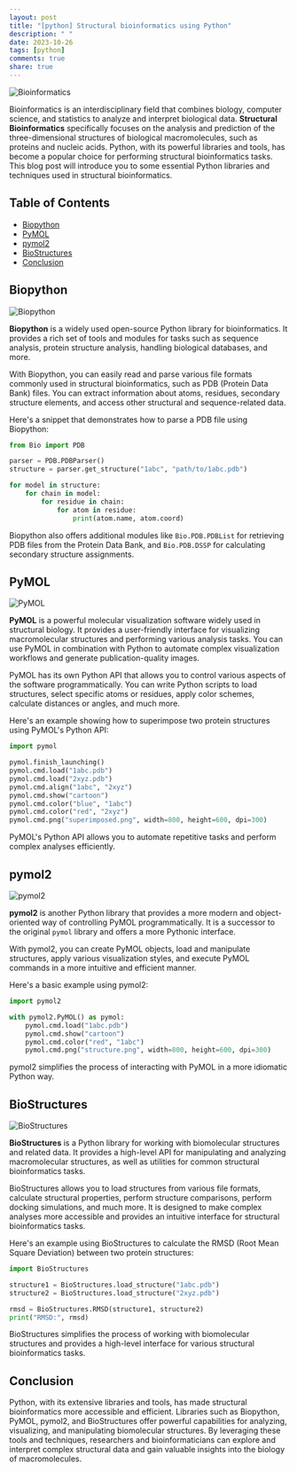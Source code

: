 ```yaml
---
layout: post
title: "[python] Structural bioinformatics using Python"
description: " "
date: 2023-10-26
tags: [python]
comments: true
share: true
---
```


![Bioinformatics](https://www.morressier.com/system/article_cover/pages/000/051/734/original/open-uri20210825-1-2czq7u0)

Bioinformatics is an interdisciplinary field that combines biology, computer science, and statistics to analyze and interpret biological data. **Structural Bioinformatics** specifically focuses on the analysis and prediction of the three-dimensional structures of biological macromolecules, such as proteins and nucleic acids. Python, with its powerful libraries and tools, has become a popular choice for performing structural bioinformatics tasks. This blog post will introduce you to some essential Python libraries and techniques used in structural bioinformatics.

## Table of Contents
- [Biopython](#biopython)
- [PyMOL](#pymol)
- [pymol2](#pymol2)
- [BioStructures](#biostructures)
- [Conclusion](#conclusion)

## Biopython 

![Biopython](https://biopython.org/assets/images/mp_logo.png)

**Biopython** is a widely used open-source Python library for bioinformatics. It provides a rich set of tools and modules for tasks such as sequence analysis, protein structure analysis, handling biological databases, and more. 

With Biopython, you can easily read and parse various file formats commonly used in structural bioinformatics, such as PDB (Protein Data Bank) files. You can extract information about atoms, residues, secondary structure elements, and access other structural and sequence-related data.

Here's a snippet that demonstrates how to parse a PDB file using Biopython:

```python
from Bio import PDB

parser = PDB.PDBParser()
structure = parser.get_structure("1abc", "path/to/1abc.pdb")

for model in structure:
    for chain in model:
        for residue in chain:
            for atom in residue:
                print(atom.name, atom.coord)
```

Biopython also offers additional modules like `Bio.PDB.PDBList` for retrieving PDB files from the Protein Data Bank, and `Bio.PDB.DSSP` for calculating secondary structure assignments.

## PyMOL 

![PyMOL](https://pymol.org/d/media/logos/-/pymol-logo-200.png)

**PyMOL** is a powerful molecular visualization software widely used in structural biology. It provides a user-friendly interface for visualizing macromolecular structures and performing various analysis tasks. You can use PyMOL in combination with Python to automate complex visualization workflows and generate publication-quality images.

PyMOL has its own Python API that allows you to control various aspects of the software programmatically. You can write Python scripts to load structures, select specific atoms or residues, apply color schemes, calculate distances or angles, and much more.

Here's an example showing how to superimpose two protein structures using PyMOL's Python API:

```python
import pymol

pymol.finish_launching()
pymol.cmd.load("1abc.pdb")
pymol.cmd.load("2xyz.pdb")
pymol.cmd.align("1abc", "2xyz")
pymol.cmd.show("cartoon")
pymol.cmd.color("blue", "1abc")
pymol.cmd.color("red", "2xyz")
pymol.cmd.png("superimposed.png", width=800, height=600, dpi=300)
```

PyMOL's Python API allows you to automate repetitive tasks and perform complex analyses efficiently.

## pymol2

![pymol2](https://raw.githubusercontent.com/schrodinger/pymol-open-source/trunk/layer/logo/pymol-logo.png)

**pymol2** is another Python library that provides a more modern and object-oriented way of controlling PyMOL programmatically. It is a successor to the original `pymol` library and offers a more Pythonic interface.

With pymol2, you can create PyMOL objects, load and manipulate structures, apply various visualization styles, and execute PyMOL commands in a more intuitive and efficient manner.

Here's a basic example using pymol2:

```python
import pymol2

with pymol2.PyMOL() as pymol:
    pymol.cmd.load("1abc.pdb")
    pymol.cmd.show("cartoon")
    pymol.cmd.color("red", "1abc")
    pymol.cmd.png("structure.png", width=800, height=600, dpi=300)
```

pymol2 simplifies the process of interacting with PyMOL in a more idiomatic Python way.

## BioStructures

![BioStructures](https://biostruct.github.io/biostruct/assets/logo.png)

**BioStructures** is a Python library for working with biomolecular structures and related data. It provides a high-level API for manipulating and analyzing macromolecular structures, as well as utilities for common structural bioinformatics tasks.

BioStructures allows you to load structures from various file formats, calculate structural properties, perform structure comparisons, perform docking simulations, and much more. It is designed to make complex analyses more accessible and provides an intuitive interface for structural bioinformatics tasks.

Here's an example using BioStructures to calculate the RMSD (Root Mean Square Deviation) between two protein structures:

```python
import BioStructures

structure1 = BioStructures.load_structure("1abc.pdb")
structure2 = BioStructures.load_structure("2xyz.pdb")

rmsd = BioStructures.RMSD(structure1, structure2)
print("RMSD:", rmsd)
```

BioStructures simplifies the process of working with biomolecular structures and provides a high-level interface for various structural bioinformatics tasks.

## Conclusion

Python, with its extensive libraries and tools, has made structural bioinformatics more accessible and efficient. Libraries such as Biopython, PyMOL, pymol2, and BioStructures offer powerful capabilities for analyzing, visualizing, and manipulating biomolecular structures. By leveraging these tools and techniques, researchers and bioinformaticians can explore and interpret complex structural data and gain valuable insights into the biology of macromolecules.